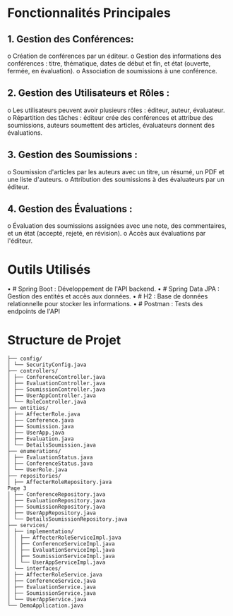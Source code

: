 # Fonctionnalités Principales
## 1. Gestion des Conférences:
o Création de conférences par un éditeur.
o Gestion des informations des conférences : titre, thématique, dates de 
début et fin, et état (ouverte, fermée, en évaluation).
o Association de soumissions à une conférence.
## 2. Gestion des Utilisateurs et Rôles :
o Les utilisateurs peuvent avoir plusieurs rôles : éditeur, auteur, évaluateur.
o Répartition des tâches : éditeur crée des conférences et attribue des 
soumissions, auteurs soumettent des articles, évaluateurs donnent des 
évaluations.
## 3. Gestion des Soumissions :
o Soumission d'articles par les auteurs avec un titre, un résumé, un PDF et 
une liste d'auteurs.
o Attribution des soumissions à des évaluateurs par un éditeur.
## 4. Gestion des Évaluations :
o Évaluation des soumissions assignées avec une note, des 
commentaires, et un état (accepté, rejeté, en révision).
o Accès aux évaluations par l'éditeur.

# Outils Utilisés
• # Spring Boot : Développement de l'API backend. 
• # Spring Data JPA : Gestion des entités et accès aux données. 
• # H2 : Base de données relationnelle pour stocker les informations. 
• # Postman : Tests des endpoints de l'API


# Structure de Projet 

```com.example.demo/
├── config/
│ └── SecurityConfig.java
├── controllers/
│ ├── ConferenceController.java
│ ├── EvaluationController.java
│ ├── SoumissionController.java
│ ├── UserAppController.java
│ └── RoleController.java
├── entities/
│ ├── AffecterRole.java
│ ├── Conference.java
│ ├── Soumission.java
│ ├── UserApp.java
│ ├── Evaluation.java
│ └── DetailsSoumission.java
├── enumerations/
│ ├── EvaluationStatus.java
│ ├── ConferenceStatus.java
│ └── UserRole.java
├── repositories/
│ ├── AffecterRoleRepository.java
Page 3
│ ├── ConferenceRepository.java
│ ├── EvaluationRepository.java
│ ├── SoumissionRepository.java
│ ├── UserAppRepository.java
│ └── DetailsSoumissionRepository.java
├── services/
│ ├── implementation/
│ │ ├── AffecterRoleServiceImpl.java
│ │ ├── ConferenceServiceImpl.java
│ │ ├── EvaluationServiceImpl.java
│ │ ├── SoumissionServiceImpl.java
│ │ └── UserAppServiceImpl.java
│ └── interfaces/
│ ├── AffecterRoleService.java
│ ├── ConferenceService.java
│ ├── EvaluationService.java
│ ├── SoumissionService.java
│ └── UserAppService.java
└── DemoApplication.java
